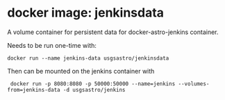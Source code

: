 # docker image: jenkinsdata

A volume container for persistent data for docker-astro-jenkins container.

Needs to be run one-time with:

```
docker run --name jenkins-data usgsastro/jenkinsdata
```

Then can be mounted on the jenkins container with

```
 docker run -p 8080:8080 -p 50000:50000 --name=jenkins --volumes-from=jenkins-data -d usgsastro/jenkins
```
